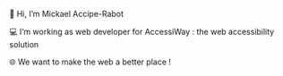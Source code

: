 👋 Hi, I’m Mickael Accipe-Rabot

💻 I’m working as web developer for AccessiWay : the web accessibility solution

🌐 We want to make the web a better place !
